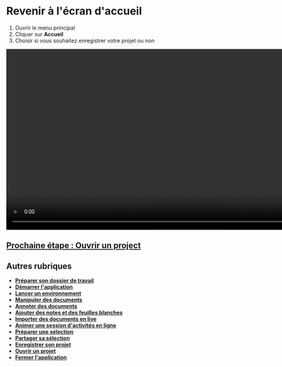 # Revenir à l'écran d'accueil

1. Ouvrir le menu principal
2. Cliquer sur **Accueil**
3. Choisir si vous souhaitez enregistrer votre projet ou non

<video controls muted loop autoplay width="864" height="480">
	<source src="./media/back-home.mp4" type="video/mp4">
</video>


## [Prochaine étape : Ouvrir un project](./open-project.md)

## Autres rubriques
* [**Préparer son dossier de travail**](./prepare-content.md)
* [**Démarrer l'application**](./start-app.md)
* [**Lancer un environnement**](./new-universe.md)
* [**Manipuler des documents**](./manipulate-doc.md)
* [**Annoter des documents**](./annotate.md)
* [**Ajouter des notes et des feuilles blanches**](./add-notes.md)
* [**Importer des documents en live**](./import-docs.md)
* [**Animer une session d'activités en ligne**](./companion.md)
* [**Préparer une sélection**](./prepare-selection.md)
* [**Partager sa sélection**](./share-selection.md)
* [**Enregistrer son projet**](./save-project.md)
* [**Ouvrir un projet**](./open-project.md)
* [**Fermer l'application**](./close-app.md)
